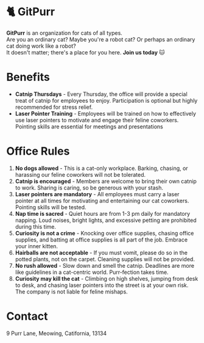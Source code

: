 # 🐈 GitPurr

**GitPurr** is an organization for cats of all types.  
Are you an ordinary cat? Maybe you're a robot cat? Or perhaps an ordinary cat doing work like a robot?   
It doesn't matter; there's a place for you here. **Join us today** 🐱

# Benefits

- **Catnip Thursdays** - Every Thursday, the office will provide a special treat of catnip for employees to enjoy. Participation is optional but highly recommended for stress relief.
- **Laser Pointer Training** - Employees will be trained on how to effectively use laser pointers to motivate and engage their feline coworkers. Pointing skills are essential for meetings and presentations

# Office Rules
1. **No dogs allowed** - This is a cat-only workplace. Barking, chasing, or harassing our feline coworkers will not be tolerated.
2. **Catnip is encouraged** - Members are welcome to bring their own catnip to work. Sharing is caring, so be generous with your stash.
3. **Laser pointers are mandatory** - All employees must carry a laser pointer at all times for motivating and entertaining our cat coworkers. Pointing skills will be tested.
4. **Nap time is sacred** - Quiet hours are from 1-3 pm daily for mandatory napping. Loud noises, bright lights, and excessive petting are prohibited during this time.
5. **Curiosity is not a crime** - Knocking over office supplies, chasing office supplies, and batting at office supplies is all part of the job. Embrace your inner kitten.
6. **Hairballs are not acceptable** - If you must vomit, please do so in the potted plants, not on the carpet. Cleaning supplies will not be provided.
7. **No rush allowed** - Slow down and smell the catnip. Deadlines are more like guidelines in a cat-centric world. Purr-fection takes time.
8. **Curiosity may kill the cat** - Climbing on high shelves, jumping from desk to desk, and chasing laser pointers into the street is at your own risk. The company is not liable for feline mishaps.

# Contact

9 Purr Lane, Meowing, Catifornia, 13134
